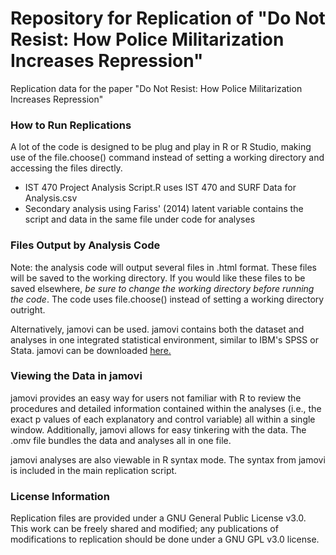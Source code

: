 # Repository for Replication of "Do Not Resist: How Police Militarization Increases Repression"
Replication data for the paper "Do Not Resist: How Police Militarization Increases Repression"

### How to Run Replications
A lot of the code is designed to be plug and play in R or R Studio, making use of the file.choose() command instead of setting a working directory and accessing the files directly.
- IST 470 Project Analysis Script.R uses IST 470 and SURF Data for Analysis.csv
- Secondary analysis using Fariss' (2014) latent variable contains the script and data in the same file under code for analyses

### Files Output by Analysis Code
Note: the analysis code will output several files in .html format. These files will be saved to the working directory. If you would like these files to be saved elsewhere, _be sure to change the working directory before running the code_. The code uses file.choose() instead of setting a working directory outright.

Alternatively, jamovi can be used. jamovi contains both the dataset and analyses in one integrated statistical environment, similar to IBM's SPSS or Stata. jamovi can be downloaded <a href="https://www.jamovi.org">here.</a>

### Viewing the Data in jamovi
jamovi provides an easy way for users not familiar with R to review the procedures and detailed information contained within the analyses (i.e., the exact p values of each explanatory and control variable) all within a single window. Additionally, jamovi allows for easy tinkering with the data. The .omv file bundles the data and analyses all in one file.

jamovi analyses are also viewable in R syntax mode. The syntax from jamovi is included in the main replication script.

### License Information
Replication files are provided under a GNU General Public License v3.0. This work can be freely shared and modified; any publications of modifications to replication should be done under a GNU GPL v3.0 license.
